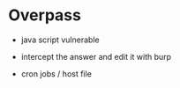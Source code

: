 # Overpass

* java script vulnerable

* intercept the answer and edit it with burp

* cron jobs / host file